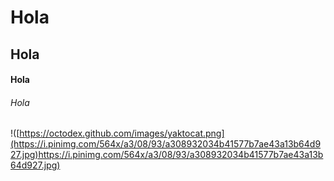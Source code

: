 # Hola
## Hola
#### Hola
###### Hola
!([https://octodex.github.com/images/yaktocat.png](https://i.pinimg.com/564x/a3/08/93/a308932034b41577b7ae43a13b64d927.jpg)https://i.pinimg.com/564x/a3/08/93/a308932034b41577b7ae43a13b64d927.jpg)
